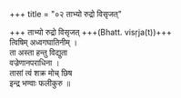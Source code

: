 +++
title = "०२ ताभ्यो रुद्रो विसृजत्"

+++
ताभ्यो रुद्रो विसृजत् +++(Bhatt. visṛja(t))+++  
त्विषिम् अध्वगघातिनीम् ।  
ता अस्ता हन्तु विद्युता  
वज्रेणानपराधिना ।  
तासां त्वं शक्र मोच् छिष  
इन्द्र भण्वाः फलीकुरु ॥